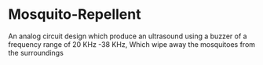 # Mosquito-Repellent
An analog circuit design which produce an ultrasound using a buzzer of a frequency range of 20 KHz -38 KHz, Which wipe away the mosquitoes from the surroundings
